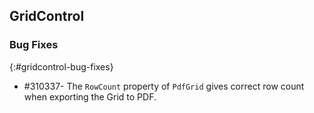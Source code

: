 ## GridControl

### Bug Fixes
{:#gridcontrol-bug-fixes}
* \#310337- The `RowCount` property of `PdfGrid` gives correct row count when exporting the Grid to PDF.
